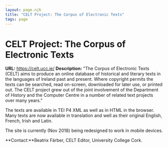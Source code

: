 ```yaml
---
layout: page.njk
title: "CELT Project: The Corpus of Electronic Texts"
tags: page
---
```

# CELT Project: The Corpus of Electronic Texts



**URL:** <https://celt.ucc.ie/>
**Description:** "The Corpus of Electronic Texts (CELT) aims to produce an online database of historical
 and literary texts in the languages of Ireland past and present. Where copyright permits
 the texts can be searched, read on-screen, downloaded for later use, or printed out.
 The CELT project grew out of the joint involvement of the Department of History and
 the Computer Centre in a number of related text projects over many years."
 
 The texts are available in TEI P4 XML as well as in HTML in the browser. Many texts
 are now available in translation and well as their original English, French, Irish
 and Latin.
 
 The site is currently (Nov 2018) being redesigned to work in mobile devices.
 
 **Contact:**Beatrix Färber, CELT Editor, University College Cork.
